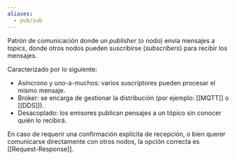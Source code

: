 ```yaml
---
aliases:
  - pub/sub
---
```

Patrón de comunicación donde un *publisher* (o nodo) envía mensajes a *topics*, donde otros nodos pueden suscribirse (*subscribers*) para recibir los mensajes.

Caracterizado por lo siguiente:
- Asíncrono y uno-a-muchos: varios suscriptores pueden procesar el mismo mensaje.
- Broker: se encarga de gestionar la distribución (por ejemplo: [[MQTT]] o [[DDS]]).
- Desacoplado: los emisores publican pensajes a un tópico sin conocer quién lo recibirá.

En caso de requerir una confirmación explícita de recepción, o bien querer comunicarse directamente con otros nodos, la opción correcta es [[Request-Response]].